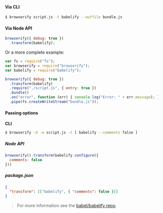 #### Via CLI

```sh
$ browserify script.js -t babelify --outfile bundle.js
```

#### Via Node API

```js
browserify({ debug: true })
  .transform(babelify);
```

Or a more complete example:

```js
var fs = require("fs");
var browserify = require("browserify");
var babelify = require("babelify");

browserify({ debug: true })
  .transform(babelify)
  .require("./script.js", { entry: true })
  .bundle()
  .on("error", function (err) { console.log("Error: " + err.message); })
  .pipe(fs.createWriteStream("bundle.js"));
```
#### Passing options

**CLI**

```sh
$ browserify -d -e script.js -t [ babelify --comments false ]
```

##### Node API

```js
browserify().transform(babelify.configure({
  comments: false
}))
```

##### package.json

```json
{
  "transform": [["babelify", { "comments": false }]]
}
```

<blockquote class="babel-callout babel-callout-info">
  <p>
    For more information see the <a href="https://github.com/babel/babelify">babel/babelify repo</a>.
  </p>
</blockquote>


